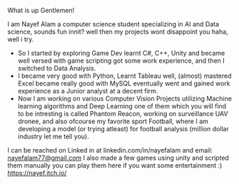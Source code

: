What is up Gentlemen!

I am Nayef Alam a computer science student specializing in AI and Data science, sounds fun innit? well then my projects wont disappoint you haha, well i try.
- So I started by exploring Game Dev learnt C#, C++, Unity and became well versed with game scripting got some work experience, and then I switched to Data Analysis.
- I became very good with Python, Learnt Tableau well, (almost) mastered Excel became really good with MySQL eventually went and gained work experience as a Junior analyst at a decent firm.
- Now I am working on various Computer Vision Projects utilizing Machine learning algorithms and Deep Learning one of them which you will find to be intresting is called Phantom Reacon, working on surveillance UAV dronee, and also ofcourse my favorite sport Football, 
  where I am developing a model (or trying atleast) for football analysis (million dollar industry let me tell you).

I can be reached on Linked in at linkedin.com/in/nayefalam and email: nayefalam77@gmail.com
I also made a few games using unity and scripted them manually you can play them here if you want some entertainment :) https://nayef.itch.io/


<!---
nayefalam/nayefalam is a ✨ special ✨ repository because its `README.md` (this file) appears on your GitHub profile.
You can click the Preview link to take a look at your changes.
--->

